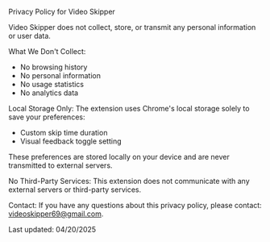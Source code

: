 Privacy Policy for Video Skipper

Video Skipper does not collect, store, or transmit any personal information or user data.

What We Don't Collect:
- No browsing history
- No personal information
- No usage statistics
- No analytics data

Local Storage Only:
The extension uses Chrome's local storage solely to save your preferences:
- Custom skip time duration
- Visual feedback toggle setting

These preferences are stored locally on your device and are never transmitted to external servers.

No Third-Party Services:
This extension does not communicate with any external servers or third-party services.

Contact:
If you have any questions about this privacy policy, please contact: videoskipper69@gmail.com.

Last updated: 04/20/2025